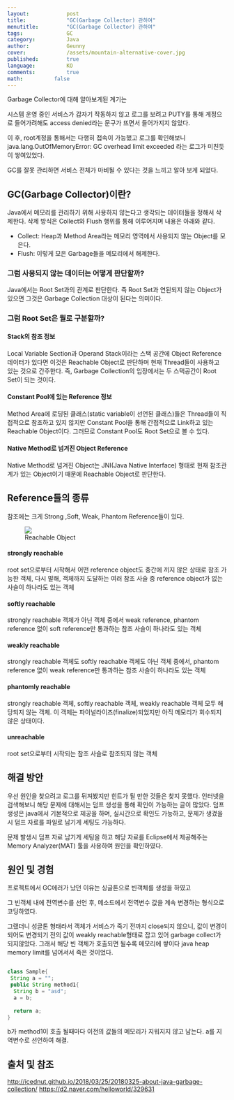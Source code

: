 ```yaml
---
layout:            post
title:             "GC(Garbage Collector) 관하여"
menutitle:         "GC(Garbage Collector) 관하여"
tags:              GC
category:          Java
author:            Geunny
cover:             /assets/mountain-alternative-cover.jpg
published:         true
language:          KO
comments:          true
math:		   false
---
```


Garbage Collector에 대해 알아보게된 계기는

시스템 운영 중인 서비스가 갑자기 작동하지 않고
로그를 보려고 PUTY를 통해 계정으로 들어가려해도 access denied라는 문구가 뜨면서 들어가지지 않았다.

이 후, root계정을 통해서는 다행히 접속이 가능했고 로그를 확인해보니
java.lang.OutOfMemoryError: GC overhead limit exceeded
라는 로그가 미친듯이 쌓여있었다.

GC를 잘못 관리하면 서비스 전체가 마비될 수 있다는 것을 느끼고 알아 보게 되었다.


## GC(Garbage Collector)이란?

Java에서 메모리를 관리하기 위해 사용하지 않는다고 생각되는 데이터들을 정해서 삭제한다.
삭제 방식은 Collect와 Flush 행위를 통해 이루어지며 내용은 아래와 같다.

 - Collect: Heap과 Method Area라는 메모리 영역에서 사용되지 않는 Object를 모은다.
 - Flush: 이렇게 모은 Garbage들을 메모리에서 해제한다.
 
### 그럼 사용되지 않는 데이터는 어떻게 판단할까? 
Java에서는 Root Set과의 관계로 판단한다. 즉 Root Set과 연된되지 않는 Object가 있으면 그것은 Garbage Collection 대상이 된다는 의미이다.

### 그럼 Root Set은 뭘로 구분할까?

#### Stack의 참조 정보

Local Variable Section과 Operand Stack이라는 스택 공간에 Object Reference 데이터가 있다면 이것은 Reachable Object로 판단하며 현재 Thread들이 사용하고 있는 것으로 간주한다. 즉, Garbage Collection의 입장에서는 두 스택공간이 Root Set이 되는 것이다.

#### Constant Pool에 있는 Reference 정보

Method Area에 로딩된 클래스(static variable이 선언된 클래스)들은 Thread들이 직접적으로 참조하고 있지 않지만 Constant Pool을 통해 간접적으로 Link하고 있는 Reachable Object이다. 그러므로 Constant Pool도 Root Set으로 볼 수 있다.

#### Native Method로 넘겨진 Object Reference

Native Method로 넘겨진 Object는 JNI(Java Native Interface) 형태로 현재 참조관계가 있는 Object이기 때문에 Reachable Object로 판단한다.


## Reference들의 종류

참조에는 크게 Strong ,Soft, Weak, Phantom Reference들이 있다.

<aside>
<figure>
<img src="{{ "/media/img/Java/garbage2.png" | absolute_url }}" />
<figcaption>Reachable Object</figcaption>
</figure>
</aside>

#### strongly reachable
root set으로부터 시작해서 어떤 reference object도 중간에 끼지 않은 상태로 참조 가능한 객체, 다시 말해, 객체까지 도달하는 여러 참조 사슬 중 reference object가 없는 사슬이 하나라도 있는 객체

#### softly reachable
strongly reachable 객체가 아닌 객체 중에서 weak reference, phantom reference 없이 soft reference만 통과하는 참조 사슬이 하나라도 있는 객체

#### weakly reachable
strongly reachable 객체도 softly reachable 객체도 아닌 객체 중에서, phantom reference 없이 weak reference만 통과하는 참조 사슬이 하나라도 있는 객체

#### phantomly reachable
strongly reachable 객체, softly reachable 객체, weakly reachable 객체 모두 해당되지 않는 객체. 이 객체는 파이널라이즈(finalize)되었지만 아직 메모리가 회수되지 않은 상태이다.

#### unreachable
root set으로부터 시작되는 참조 사슬로 참조되지 않는 객체

## 해결 방안

우선 원인을 찾으려고 로그를 뒤져봤지만 힌트가 될 만한 것들은 찾지 못했다.
인터넷을 검색해보니 해당 문제에 대해서는 덤프 생성을 통해 확인이 가능하는 글이 많았다.
덤프생성은 java에서 기본적으로 제공을 하며, 실시간으로 확인도 가능하고, 문제가 생겼을 시 덤프 자료를 파일로 남기게 세팅도 가능하다.

문제 발생시 덤프 자료 남기게 세팅을 하고
해당 자료를 Eclipse에서 제공해주는 Memory Analyzer(MAT) 툴을 사용하여 원인을 확인하였다.

## 원인 및 경험

프로젝트에서 GC에러가 났던 이유는
싱글톤으로 빈객체를 생성을 하였고

그 빈객체 내에 전역변수를 선언 후,
메소드에서 전역변수 값을 계속 변경하는 형식으로 코딩하였다.

그랬더니 성글톤 형태라서 객체가 서비스가 죽기 전까지 close되지 않으니,
값이 변경이 되어도 변경되기 전의 값이 weakly reachable형태로 잡고 있어 garbage collect가 되지않았다.
그래서 해당 빈 객체가 호출되면 될수록 메모리에 쌓이다 java heap memory limit를 넘어서서 죽은 것이었다.

```java

class Sample{
 String a = "";
 public String method1{
  String b = "asd";
  a = b;
  
  return a;
}

```
b가 method1이 호출 될때마다 이전의 값들의 메모리가 지워지지 않고 남는다.
a를 지역변수로 선언하여 해결.

## 출처 및 참조

http://icednut.github.io/2018/03/25/20180325-about-java-garbage-collection/
https://d2.naver.com/helloworld/329631
